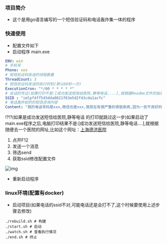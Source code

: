 ### 项目简介

- 这个是用go语言编写的一个短信验证码和电话轰炸集一体的程序

### 快速使用

- 配置文件如下
- 启动程序 main.exe

```yaml
ENV: win
# 手机号
Phone: xxx
# 短信验证码发送的线程数量
ThreadCount: 3
# 短信验证码发送的执行时机(默认60秒一次)
ExecutionCron: "*/60 * * * * *"
# 会话的凭证(如果打印不是:[成功发送短信给医院,静等电话....],就根据Readme文件的指引去修改这个配置)
SSID : "imlpf4ff545dda0621f63e5d2f43cda1acfc"
# 电话轰炸前的的短信咨询内容
Content: "我的电话号码是xxx,微信也是xxx,我现在有很严重的肾脏疾病,因为一些不良好的饮食习惯和作息习惯,比较严重,已经影响到我的生活,想要求助一下医生,如果可以的话请电话联系我,谢谢"
```

⁉️⁉️(如果是成功发送短信给医院,静等电话   的打印就跳过这一步)如果启动了main.exe程序之后,电脑打印结果不是:[成功发送短信给医院,静等电话....],就根据随便去一个医院的网址,比如这个网址：[上海德济医院](https://ada.baidu.com/site/shneuro.com/xyl?imid=3fb0842c76e3261b0f200158293319dc#back1707914485901)

1. 点开F12
2. 发送一个消息
3. 筛选send
4. 获取ssid修改配置文件

![img](https://img2.imgtp.com/2024/02/14/bm1MN4lV.png)

- 重新启动程序

### linux环境(配置有docker)

- 启动项目(如果电话的ssid不对,可能电话还是会打不了,这个时候要使用上述步骤去修改)

```shell
./rebuild.sh # 构建
./start.sh # 启动
./watch.sh # 查看执行情况
./end.sh # 终止
```